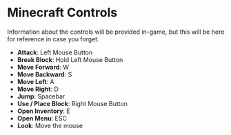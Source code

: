 # Minecraft Controls
Information about the controls will be provided in-game, but this will be here for reference in case you forget.

* __Attack__: Left Mouse Button
* __Break Block__: Hold Left Mouse Button
* __Move Forward__: W
* __Move Backward__: S
* __Move Left__: A 
* __Move Right__: D
* __Jump__: Spacebar 
* __Use / Place Block__: Right Mouse Button 
* __Open Inventory__: E
* __Open Menu__: ESC 
* __Look__: Move the mouse